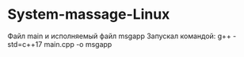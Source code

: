 # System-massage-Linux
Файл main и исполняемый файл msgapp
Запускал командой: g++ -std=c++17 main.cpp -o msgapp
